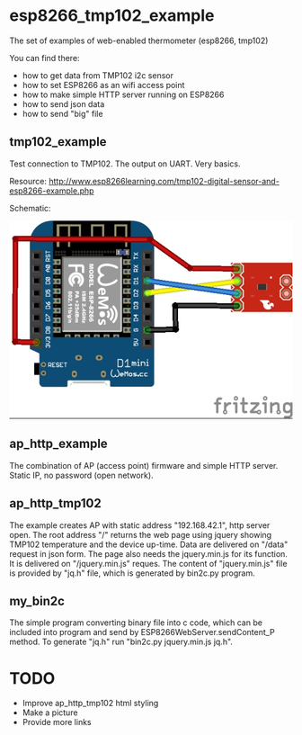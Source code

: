 # esp8266_tmp102_example
The set of examples of web-enabled thermometer (esp8266, tmp102)

You can find there:
* how to get data from TMP102 i2c sensor
* how to set ESP8266 as an wifi access point
* how to make simple HTTP server running on ESP8266
* how to send json data
* how to send "big" file

## tmp102_example
Test connection to TMP102. The output on UART. Very basics.

Resource: http://www.esp8266learning.com/tmp102-digital-sensor-and-esp8266-example.php

Schematic:

![the schematic from the resource page](/esp8266-and-TMP102_bb.jpg)

## ap_http_example
The combination of AP (access point) firmware and simple HTTP server. Static IP, no password (open network).

## ap_http_tmp102
The example creates AP with static address "192.168.42.1", http server open.
The root address "/" returns the web page using jquery showing TMP102 temperature and the device up-time. Data are delivered on "/data" request in json form. The page also needs the jquery.min.js for its function. It is delivered on "/jquery.min.js" reques. The content of "jquery.min.js" file is provided by "jq.h" file, which is generated by bin2c.py program.

## my_bin2c
The simple program converting binary file into c code, which can be included into program and send by ESP8266WebServer.sendContent_P method.
To generate "jq.h" run "bin2c.py jquery.min.js jq.h".

# TODO
* Improve ap_http_tmp102 html styling
* Make a picture
* Provide more links
